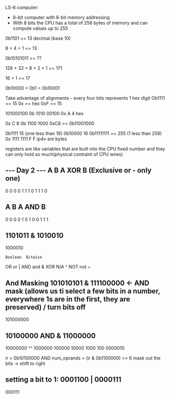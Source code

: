 LS-8 computer:

- 8-bit computer with 8-bit memory addressing
- With 8 bits the CPU has a total of 256 bytes of memory and can compute values up to 255

0b1101 == 13 decimal (base 10)

8 + 4 + 1 == 13

0b10101011 == ??

128 + 32 + 8 + 2 + 1 == 171

16 + 1 == 17

0b10000 + 0b1 = 0b10001

Take advantage of alignments - every four bits represents 1 hex digit
Ob1111 == 15
0x == hex
0xF == 15

101000100
0b 1010 00100
0x A 4 hex

0x C 8
0b 1100 1000
0xC8 == 0b11001000

0b1111 15 (one less than 16)
0b10000 16
0b11111111 == 255 (1 less than 256)
0x 1111 1111
F F
ip4v are bytes

registers are like variables that are built into the CPU
fixed number and they can only hold so much(physical contraint of CPU wires)

--- Day 2 ---
A B     A XOR B (Exclusive or - only one)
----------------
0 0     0
0 1     1
1 0     1
1 1     0

A B     A AND B
----------------
0 0     0
0 1     0
1 0     0
1 1     1

   1101011
 & 1010010
 ---------
   1000010   


    Boolean  Bitwise
OR    or        |
AND  and        &
XOR   N/A       ^
NOT   not        ~

And Masking
  101010101
& 111100000 <- AND mask (allows us ti select a few bits in a number, everywhere 1s are in the first, they are preserved) / turn bits off
-----------
  101000000

   10100000 AND
 & 11000000
----------- 
   10000000
   ^^
    1000000
     100000
      10000
       1000
        100
    0000010

ir = 0b10100000 AND
num_oprands = (ir & 0b1100000) >> 6
mask out the bits -> shift to right

setting a bit to 1:
  0001100
| 0000111
---------
  000111
